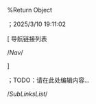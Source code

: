 
%Return Object

；2025/3/10 19:11:02


[ 导航链接列表

/*Nav*/

]

；TODO：请在此处编辑内容...







/*SubLinksList*/



